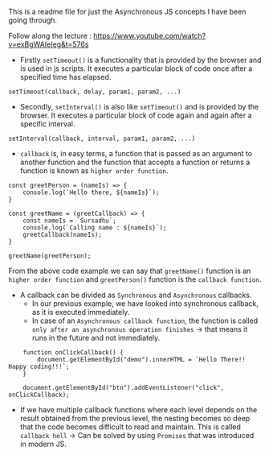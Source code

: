 This is a readme file for just the Asynchronous JS concepts I have been going through.

Follow along the lecture : https://www.youtube.com/watch?v=exBgWAIeIeg&t=576s

- Firstly `setTimeout()` is a functionality that is provided by the browser and is used in js scripts. It executes a particular block of code once after a specified time has elapsed.
```
setTimeout(callback, delay, param1, param2, ...)
```

- Secondly, `setInterval()` is also like `setTimeout()` and is provided by the browser. It executes a particular block of code again and again after a specific interval.
```
setInterval(callback, interval, param1, param2, ...)
```

- `callback` is, in easy terms, a function that is passed as an argument to another function and the function that accepts a function or returns a function is known as `higher order function`.

```
const greetPerson = (nameIs) => {
    console.log(`Hello there, ${nameIs}`);
}

const greetName = (greetCallback) => {
    const nameIs = `Sursadhu`;
    console.log(`Calling name : ${nameIs}`);
    greetCallback(nameIs);
}

greetName(greetPerson);
```
From the above code example we can say that 
`greetName()` function is an `higher order function` and `greetPerson()` function is the `callback function`. 

- A callback can be divided as `Synchronous` and `Asynchronous` callbacks. 
    - In our previous example, we have looked into synchronous callback, as it is executed immediately.
    - In case of an `Asynchronous callback function`, the function is called `only after an asynchronous operation finishes` -> that means it runs in the future and not immediately.

```
    function onClickCallback() {
        document.getElementById("demo").innerHTML = `Hello There!! Happy coding!!!`;
    }  

    document.getElementById("btn").addEventListener("click", onClickCallback);
```

- If we have multiple callback functions where each level depends on the result obtained from the previous level, the nesting becomes so deep that the code becomes difficult to read and maintain. This is called `callback hell` -> Can be solved by using `Promises` that was introduced in modern JS.